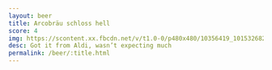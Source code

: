 ```yaml
---
layout: beer
title: Arcobräu schloss hell
score: 4
img: https://scontent.xx.fbcdn.net/v/t1.0-0/p480x480/10356419_10153268265598745_7305179253101068466_n.jpg?oh=74e45ee183317ac89c0f7d529de11099&oe=58811CC3
desc: Got it from Aldi, wasn’t expecting much
permalink: /beer/:title.html
---
```

